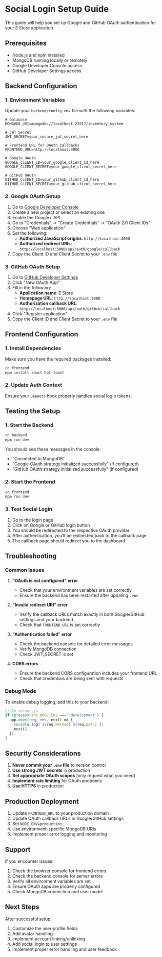 # Social Login Setup Guide

This guide will help you set up Google and GitHub OAuth authentication for your E Store application.

## Prerequisites

- Node.js and npm installed
- MongoDB running locally or remotely
- Google Developer Console access
- GitHub Developer Settings access

## Backend Configuration

### 1. Environment Variables

Update your `backend/config.env` file with the following variables:

```env
# Database
MONGODB_URI=mongodb://localhost:27017/inventory_system

# JWT Secret
JWT_SECRET=your_secure_jwt_secret_here

# Frontend URL for OAuth callbacks
FRONTEND_URL=http://localhost:3000

# Google OAuth
GOOGLE_CLIENT_ID=your_google_client_id_here
GOOGLE_CLIENT_SECRET=your_google_client_secret_here

# GitHub OAuth
GITHUB_CLIENT_ID=your_github_client_id_here
GITHUB_CLIENT_SECRET=your_github_client_secret_here
```

### 2. Google OAuth Setup

1. Go to [Google Developer Console](https://console.developers.google.com/)
2. Create a new project or select an existing one
3. Enable the Google+ API
4. Go to "Credentials" → "Create Credentials" → "OAuth 2.0 Client IDs"
5. Choose "Web application"
6. Set the following:
   - **Authorized JavaScript origins**: `http://localhost:3000`
   - **Authorized redirect URIs**: `http://localhost:5000/api/auth/google/callback`
7. Copy the Client ID and Client Secret to your `.env` file

### 3. GitHub OAuth Setup

1. Go to [GitHub Developer Settings](https://github.com/settings/developers)
2. Click "New OAuth App"
3. Fill in the following:
   - **Application name**: E Store
   - **Homepage URL**: `http://localhost:3000`
   - **Authorization callback URL**: `http://localhost:5000/api/auth/github/callback`
4. Click "Register application"
5. Copy the Client ID and Client Secret to your `.env` file

## Frontend Configuration

### 1. Install Dependencies

Make sure you have the required packages installed:

```bash
cd frontend
npm install react-hot-toast
```

### 2. Update Auth Context

Ensure your `useAuth` hook properly handles social login tokens.

## Testing the Setup

### 1. Start the Backend

```bash
cd backend
npm run dev
```

You should see these messages in the console:
- "Connected to MongoDB"
- "Google OAuth strategy initialized successfully" (if configured)
- "GitHub OAuth strategy initialized successfully" (if configured)

### 2. Start the Frontend

```bash
cd frontend
npm run dev
```

### 3. Test Social Login

1. Go to the login page
2. Click on Google or GitHub login button
3. You should be redirected to the respective OAuth provider
4. After authentication, you'll be redirected back to the callback page
5. The callback page should redirect you to the dashboard

## Troubleshooting

### Common Issues

1. **"OAuth is not configured" error**
   - Check that your environment variables are set correctly
   - Ensure the backend has been restarted after updating `.env`

2. **"Invalid redirect URI" error**
   - Verify the callback URLs match exactly in both Google/GitHub settings and your backend
   - Check that `FRONTEND_URL` is set correctly

3. **"Authentication failed" error**
   - Check the backend console for detailed error messages
   - Verify MongoDB connection
   - Check JWT_SECRET is set

4. **CORS errors**
   - Ensure the backend CORS configuration includes your frontend URL
   - Check that credentials are being sent with requests

### Debug Mode

To enable debug logging, add this to your backend:

```javascript
// In server.js
if (process.env.NODE_ENV === 'development') {
  app.use((req, res, next) => {
    console.log(`${req.method} ${req.path}`);
    next();
  });
}
```

## Security Considerations

1. **Never commit your `.env` file** to version control
2. **Use strong JWT secrets** in production
3. **Set appropriate OAuth scopes** (only request what you need)
4. **Implement rate limiting** for OAuth endpoints
5. **Use HTTPS** in production

## Production Deployment

1. Update `FRONTEND_URL` to your production domain
2. Update OAuth callback URLs in Google/GitHub settings
3. Set `NODE_ENV=production`
4. Use environment-specific MongoDB URIs
5. Implement proper error logging and monitoring

## Support

If you encounter issues:

1. Check the browser console for frontend errors
2. Check the backend console for server errors
3. Verify all environment variables are set
4. Ensure OAuth apps are properly configured
5. Check MongoDB connection and user model

## Next Steps

After successful setup:

1. Customize the user profile fields
2. Add avatar handling
3. Implement account linking/unlinking
4. Add social login to user settings
5. Implement proper error handling and user feedback
